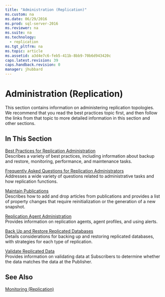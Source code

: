 ```yaml
---
title: "Administration (Replication)"
ms.custom: na
ms.date: 06/29/2016
ms.prod: sql-server-2016
ms.reviewer: na
ms.suite: na
ms.technology: 
  - replication
ms.tgt_pltfrm: na
ms.topic: article
ms.assetid: a3d4e7c6-feb5-411b-8bb9-70b6d943420c
caps.latest.revision: 39
caps.handback.revision: 0
manager: jhubbard
---
```

# Administration (Replication)
This section contains information on administering replication topologies. We recommend that you read the best practices topic first, and then follow the links from that topic to more detailed information in this section and other sections.  
  
## In This Section  
 [Best Practices for Replication Administration](../../Topics/TopicNameNotContainA/Best-Practices-for-Replication-Administration.md)  
 Describes a variety of best practices, including information about backup and restore, monitoring, performance, and maintenance tasks.  
  
 [Frequently Asked Questions for Replication Administrators](../../Topics/TopicNameNotContainA/Frequently-Asked-Questions-for-Replication-Administrators.md)  
 Addresses a wide variety of questions related to administrative tasks and how replication functions.  
  
 [Maintain Publications](../../Topics/TopicNameNotContainA/Maintain-Publications.md)  
 Describes how to add and drop articles from publications and provides a list of property changes that require reinitialization or the generation of a new snapshot.  
  
 [Replication Agent Administration](../../Topics/TopicNameNotContainA/Replication-Agent-Administration.md)  
 Provides information on replication agents, agent profiles, and using alerts.  
  
 [Back Up and Restore Replicated Databases](../../Topics/TopicNameNotContainA/Back-Up-and-Restore-Replicated-Databases.md)  
 Details considerations for backing up and restoring replicated databases, with strategies for each type of replication.  
  
 [Validate Replicated Data](../../Topics/TopicNameNotContainA/Validate-Replicated-Data.md)  
 Provides information on validating data at Subscribers to determine whether the data matches the data at the Publisher.  
  
## See Also  
 [Monitoring (Replication)](../../Topics/TopicNameNotContainA/Monitoring--Replication-.md)